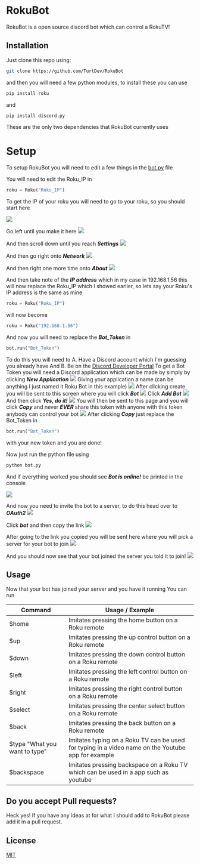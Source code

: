 # RokuBot
RokuBot is a open source discord bot which can control a RokuTV!

## Installation

Just clone this repo using:

```bash
git clone https://github.com/TurtDev/RokuBot
```
and then you will need a few python modules, to install these you can use

 ```bash
pip install roku
```
and
```bash 
pip install discord.py
```
These are the only two dependencies that RokuBot currently uses

# Setup
To setup RokuBot you will need to edit a few things in the [bot.py](https://github.com/TurtDev/RokuBot/blob/master/bot.py) file

You will need to edit the Roku_IP in 

```python
roku = Roku("Roku_IP")
```

To get the IP of your roku you will need to go to your roku, so you should start here

![](https://lh3.googleusercontent.com/fife/ABSRlIpPUBgNnqDGniN8AzaZaxOUYTpiJhLsLtO2mvL3jf3AYA21ZXAl5ZzIDzLyqSYaivNisxPN_sAVoQbWGW9cOIhQJhuqHygqPLXRjzC-VukKInwKMwXGgWac797SwZl3rkIpbX3pnXQuNSHb-eWNuE8EkVFqxd4ahitwfFaa7R3ROENBCANiVskHo3rLUKCfxh16w5_5NzkqovBEKJYblURqE2D6mNDS633-SZ_dEXlPcwQ-2rlKMkRKZmU9ICpTJa2RRq25aZfI2vHScY1kUsUdRVWo-F0v1VbjX7JFOAF5EFfdO0REzOzmvZiDcGCftt_pUaYuv78EqWKh1egXe910zRf1PEPOKEV6rP-KHFYAspmaBXcL3VpucC8hcpnKdQeWeFJBzNP94bMSuAITPDb8Xs6kD6Sv_OpmuIMkWhqBhp9N_KHIMu2I4ROKY5_UZOT5vlKjdA2vR6RfCRPffjRr7Mu1ZWuAv9iiYAwvvu6ji3pej6rGM6FuBLZa1eAK6B0FjJsND58U_yMoZMR-AGOxMk6Rq9yO6nkaW8LvwK7akmbOEheMI4oKHJ6mX5Qpzdof-ekWZANkfZ9c6sZfVrcFqK1aAuv9vPDHPitqF0mC-CF-CXm9Y9nSDDjEO7Fx5MJUI_-W2u8CTG_t7TFAKc9l6x2AzCIqIfuxETBnqSDw0floOA9mkMniqFH5cVoQDDen2ijuD78EXHo9zM2HfCst=s1245-w1245-h700-no?authuser=4?.jpg)

Go left until you make it here
![](https://lh3.googleusercontent.com/fife/ABSRlIpYDlb-raLkwd1sD5yPIfsKNf9kDZYSPpU3-XqCcTlSNJZVGmqRkjs5WYYjonbtX0_rcSyO5igSUf4T__qNRZ-yOrqv_UlpM9MpcbGBo05TD894UUPxZksWjk9A57Mrb511DAXdKNK1db--t_AU48KirOOLK6cAjlJGmONFpxHKdpY5PX5v3TK6NJkknTShiSWI3H3RP2X-0gI3rePShm7lBD4ClE7YOoT0il4VCcFADUhycf_UbUYLCVRhGJuK21gnNgrbO1JvvM7ZtfhJ1qBw7PKlIaOF6co_RNPkGhzHkV8FEovlNCIqsOCMNvSbACXWoc_YFM3wCjh0Aulcot4PnTc54GNAeTTimYerGkJZXgzH1O94lONxvzUizTqJNVUkkUxgpPwq-oehm0sDwtz1vubEPPGgic6ecXLiH2TOD8-EFjjMPhV4_sPMxCjKkZhfqQJCMzC_tGqEu0nO93eTyoNkcOfXAJLxYewwF0v5bqz_0_dHIrr3mRnE_16HRT37vrvNHquI8Eog85yfoPlYkLmduMFFfy2PDkXHVr0MLqaXicsn65VOBLNE5JoWCPUEbRD0xKafLGFXqshxiDePy0APVLr9lgSV2Kxc-2nfEEPO2exYajkDv9EBmwCaIPzjLi_k4BMfD2c50mtpPTVzFC_fdlkQ8i0TlYbelwwCY9gsbtuz8RRmNmDdfeF41FFd8yKPY8UTm0nAXW32FJmq=s1245-w1245-h700-no?authuser=4?.jpg)

And then scroll down until you reach ***Settings***
![](https://lh3.googleusercontent.com/fife/ABSRlIpdlSZnbBeC9WCG3lV9w-2jQ6sRbULY94Qb67xsO_Oz-eHgrrs9smQn_SnlCQ2HcWYP7sK-LagsKIcScybLSs80yF-m47nlVUcdpj-ck249yxmuAhPTGDVKoVEX4uNu6wKxH1qjsd2MSnCWwoNxnpUb90xiaHWSUUaQaMS3-jdmI7IC4UqnB0W4H3Wh_rbAeb6VcMtNhozQmWRe9Wo4RhHzXw_u5Us1oy32kU7Symb8TGOeFK_ot0dQs6iG65uVhzlslQMWEcj-BXvju8fQ9s_a91ZHswHSAjCP7NqAeYlNrZawJjgceYb0K9jAzCnewWvnbL5l57VViyhzPr8eZG7bDFkJgVHt3n2CP47I9INOFj4o1LhOyYJ0CNWbHRIh9EOPCGEYP8mYmEIBInT5jNlVURXf-gDz9LF-qbtCA4QF-Z92EN_NzmEttYNTH0bvTtXKaGFeMIcJOZHFdahoPqP7iCF1fHXLGdc3-p8q5SbboGvOIwwi3__RTp9EaSLqm2utnRPNBa-KEAa_1YSE18jMfArJkn3cJ5sDJp54hkdZ-Igb6bBMFUil7pYbnM-Zyhpufi4VWHTqW85FZW4LTxc_QvU7Yez7oegNMTaq3x0kuPo-1ryyc3Ue86_nK9hvIgCoXfkoi-8MxoNijNKmpJieaMKwBqS85xl4Am0vXHezFFfvnL8FdPImlbugUY-lTgkz3gWf29JfJ5AnrrypDPZG=s1245-w1245-h700-no?authuser=4?.jpg)

And then go right onto ***Network***
![](https://lh3.googleusercontent.com/fife/ABSRlIpuzmQkKxQYx0p36KEooqnmj94QfLZu1go_kIoFeRwu2A85mTdNU7sSubLFwGhCd51Au3ox2kAPRalul42rM7fPQ-DplR4n3rsy5SU8AlXQv9qSjxnu4e-6ySii_9o6GaASSu3Hbx0EW8ZZS09hvLOLRalK2QYJRzdB0Keer03eTn9KQeqahtBMOGj2zcGK60OcpH8p9SQucjIZOugxhi2hdwxXdJ0JIpiRvUNLPhms1NR4_VDTmMMp6_sgZ7_zHJWAj35XkEIJcOuG8CdTZfuSngQOBCjQ0jpxJVR3QTeJFL7Z2E14rvCJpOJY1qiJ7IFMayhtpDHWRb-7u-ydavic-t084uDzQzZYY5M8GHYjoNWtmHvllr3U15Plls6iPYwMZ_B4b52AWtc2sAbKdTStSqPOSJCLOZIsE3S4xVKqkyC69gkxYgfBZO_uoPfT-uacrPg_BNMVEyX_Ts35Xlb6VIrfG61ico95gK2tKpL4kLCBu2GWWlnLitC-vh3SUt0RETLcW8nQdPY6ge8lDfIdMo9jQ3mQ0zpsi8ejjGYfwWcT0gyv0s0QfObmmc3n61FSOFXD6vvuytw1RrRSHoGf_l8Rjh-idNkGEDY9qr6YUhIEQ0ScCWdHMPfkhBErpyhFL84ltuzVGqMWFvlhGWF9iS9pmSBh2qjVofoUCAdegn9XU8-8Ut4uJXQpD_R1BWZhGkloJtcxWL_oSKUfa8Rd=s1245-w1245-h700-no?authuser=4?.jpg)

And then right one more time onto ***About***
![](https://lh3.googleusercontent.com/fife/ABSRlIpXbcKQfNzk4wwZpfmEQ_DkE9ywzMdDkL7okHQ9cwhpakWzmhjXiUhnQqylk9DjTnXJRyYn8xWdTih8APXfmw3CGctXesEhssoLT6LaQO438AmgJYAhJirXzO6HLN4XITwucSgHoCPzVE5v1po1VmjFkJlP_x5dEqwnHn8uUjSbyHadW1mV74GiyInmLb3SpXxF1_pxjYZtRZIguljOcfrZFDFSFjBR2l33IoRzkmhxTZPdTETkV3k5N8V-YpcKG_2bNjw2VVSWyeo-SQnBPtSH3kEQJJw1fUJ2IoyBcah2RcPJXO0Wcy5UXdOPBknM-ypBdqXnHN2-aA90qXCzGMD2OlZViZ4fsWTyDWkwuXT3VgeK4A_3Ah3334B15MffgIPIk6iO_dN4lAfs1JHRXfXBlUU0DXS0GQeRZ7undbPdbEJtMYvKLg3pweqZkEaGHfm7yCjfHcfZ4ADTnCKmG6dy82uZmOJf4dC8_Pk3Ib_3JcoWpOSHS4xlaG7T3qHy9RtbP3CirNM9P9wQObLmaT_glT9uDNLJvDWBrBXkgHm-xya9bvLiIrE4SaWg3J4re2hO-mPymBuYhpKjEq3ynTCcwnum_mmJnLVzAVS0BQaQP3-IhpXEDqUv-1OEZedYLvn_XZWi4j3wYhNfmf1frqtFrAU9a0fmF5CAu33k0Ut_ghaPTMTGhh75VFM2v5q_azahVdYxdY02h-UIMzCYB_X7=s1245-w1245-h700-no?authuser=4?.jpg)

And then take note of the ***IP address*** which in my case in 192.168.1.56
this will now replace the Roku_IP which I showed earlier, so lets say your Roku's IP address is the same as mine 

```python
roku = Roku("Roku_IP")
```
will now become
```python
roku = Roku("192.168.1.56")
``` 
And now you will need to replace the ***Bot_Token*** in 
```python
bot.run("Bot_Token")
```

To do this you will need to 
A. Have a Discord account which I'm guessing you already have
And B. Be on the [Discord Developer Portal](https://discord.com/developers/applications)
To get a Bot Token you will need a Discord application which can be made by simply by clicking ***New Application*** 
![](https://lh3.googleusercontent.com/fife/ABSRlIraDRg55etZvmuG_A3R_CkS04BjgmpK7RirlW7X94hKwICdqtyPsOyyi7fT8AveQEAvrdUUjBUJ6je0Y3MfD2v5--Evn9KXC1fBTth2bZ0iB_0-iW_UznCS8i1KWCMzrCzKRXqx-q0AgW-_zcmpHLe3YXQ3GIecuIiESOrUKWELcBJ7TXeJJJfNNHYtu78QTHxOvX2Vt86cVeaNlE86Je2QrcU78Eo0nRGRHkHaYCQR0kd75l-f5Z4TmyhrguviDosB9zzkRLnMtij0oHanddOV9mK3DYVFzNh1Mj5kyxXOju9kqLJmrVfHcQJ_wazvSu1_HtWxU6xhsicGaC6JZzl90pHXs_734tBYAtzmaiGjSJfY6oiKgWuXjibLpgv1cUkuJc26rraYVTE8hKYHbDl-sJlag5KB6wx7bATGzUFWDt-6W94cONhuKOuazacTy_PBlAhWYxoQj-9LgjF5K7i0QF6KM6q3_RapkcYxIRBsuVkJ3BXwUoGZhXNlvmjrztrVbtQZe2_CByQac-Wjjd1xdm4AoFe34iKiNe_5iy_Ls-3oOJC8GgKtOP1AS-sPXZzcLOl035V1MuyuqrwqsKsb03t_zrhMzc64gb4bTcoojSMt_ECoU0bMSFyJ9tGtH0mkRBiY1HMy7Q0ewW1tMoN17CVG9jcE0sjLuZ3tkUs9lBxHQM3JxiyUna5d5e1mS87CIpc-NzBGX62PhGyZSLYV=s1578-w1578-h700-no?authuser=4?.jpg)
Giving your application a name (can be anything I just named it Roku Bot in this example)
![](https://lh3.googleusercontent.com/fife/ABSRlIpYF5_sGHKMoxhqFhnR3o2yMEnbQICh-wsgWD2DqGENcS78-i3NRDiVai-JZSZwmTr5bGGfeRFt3Gm9_WzPen_Tm8XPoYSPwodf03X0jQU5KA-_0q4ZD_ITcRxMEv1fiwpXStCJwwglrVZiPFIg_gqze3SvC_GWpHdKGBzflLTV8uxLvDs6XlwzSvEb-D62EI8TwPj6POUO5UlEPflccXfP90f4i9nEwn27t3Cpz6EEaj9qFkePg_Khn6mtcoAgLc67YJ6Xtg3EXbuhDKFAxVBFUUpNPBc5ihtQQzB3o6FrAWVPfypSn5XUYOKRTcHXYbUYJJNObAk7B5eaNXkEckHZr2cQJYWoJZoZcoLa2EYPFG9F-Cx2XVtOGTxZkqCaQSPyLVwE6DUyTba2z9ozqmxf2mz4jVxufFVjeY89dzHkxpFlNKG9bB_m3wvQEFyMV252AI43XsEq1Gs7O_dGF6SQOaHdXLL9AVbsVeW4enYi_hLGd3F8VKp_buy-GlQM-gHKvg-AqMooQ8HRXx3V6ShN2HD1mMj0BNotEdw59_dyZn2N-F8jch6SQNqS01ttwhiU0DU0r70ST69U9pFrG5qVPgVKcOqjbfnKRzaHiLJxikQfHWAcNN9Zf5kYl52UWiW9_8-LSDSFOgXxgUdKMkv3R0OxYsG-W6OlrRse4DFrmpuYRk-DeddLxqyEsqCBSaNuK_TTUxdTE2T9EQ-bLKS5=s1600-w1600-h696-no?authuser=4?.jpg)
After clicking create you will be sent to this screen where you will click ***Bot***
![](https://lh3.googleusercontent.com/fife/ABSRlIoNjw4u_D6-bkabMtpbS6IX3H2E0st3-OnJJIfARvkuoUkB8BIQpyh_bVq7xmskXwsDlFBBNCeK3grsNzqFvEzhqDHZzPctIu6DT9PMK8yZ-yLjQ4BHmQHetcVEQ4z--6a1B0za4B7ggpNNYB_2ERSHRP0c4XOZaswj8TD9KQ4sf1_XICZ8SdBdhNUjlMRj9ZdZ-KEtKJhunsxtpacgUAhRRvYeky4rjkm7OOB-4GxVRbp6UfQwSpr3vCkMNENp2b9XFF-dfqMlMKeOdRy75-PZivOgc_5gbKWywdizuqhAh5FDBQcDye7zp6Wnc9INYKHONWt8dMSr5L0PGf6Qjk73rb5bE0ien7JxFjy-Dh-pLtiBgo4H0gNLquOmT-K2sNFqm-fhXVVa2OOCPDHfbIhiQHwQcabs8m7YU0j5TXWO7V15uGzK-lPm4nl7tr6lj9nrgWeLYqbVWVGOjL30q5_jiE-3lcHdBH5NEwqshy-6q2RRPXn99A56sTvDsnoohgwO3Twni7Cl8H17ABowfSY716-IrwEcCZB2QSvOZz7tqCbSpcp13-2msYB8yP5rB_EAS-UCuHhYGgSZyLD_O8kJiW7KLILrEr4cG3CdqgNCux6pDhDJCLD9eMqs8YVLlGw6uwu15Ba-V4E0-N5cXT2W2l39DRHrXvoENbooijgohP_NQEN0ibJ4E88mT6Z4K8KavM_tkQMZE2X9UpFoIhQ8=s1600-w1600-h697-no?authuser=4?.jpg)
Click ***Add Bot***
![](https://lh3.googleusercontent.com/fife/ABSRlIqsSrViU4r4X6h6rtigjQieKDBh5dIuRO99XS7Kz4ne699bGNupec6WEVuxPPmyxl_ro764yYe4aUjKU52-QBVICsGAQlZYtl26I8k62TaOIucSN1PzK-e-sLuKxqidOkod5AIBgO1sDmmVeDfJTA_X8FI-u1SAxMocOZuiULhCXenlbyi_7Lg_LdXXlhNnUSSFtKd2KPkMwNp3kZO_pAXOxzd6IWuM-4NnIvzS4eEur1vBraGEbZL8C_YZQhKIODcE_rA6u7wKOgAi7YLSn_VuW8CMYRQ5IJ5DuxRW4R4r1g7gKC_qjfw1M7sWPxg76EHmqB9l1W5U0Ht7MeobMIUwFtEuH1cTJEeaAnqUvO6D74acCX7IZyKd9a7PvXM6crDja9Z594nIE6Dd5ynhj45esH3bIa-Qydjjc4JYh96MbCKUlwyucEJBoGqjI1LQY7u-osCgGPfhMVTG8yzZKQ6KGH0x8GRwBBakjfONI29X8NMLhZTYdraVy5hl0aGD4d7Vt54dniMu95lyJynlUiKpxXL0n3BjAuQfsLH89Ios7ZHNgzCXe6_x7l9L7zXwN0KXL1qE0ioF9cX1QfQOvUlSmAlPSgfQmQs_EVSWY8mG_5hxjg8U-U1BlnG87BS7RyDmd4-rePr7w250ejDk1OSNTobhM0Wwa8XlSfkevOTbVQBMPkuSEN6JFz1SFFX8dHssXD9WRElfFuJOrdbi8xgz=s1600-w1600-h699-no?authuser=4?.jpg)
And then click ***Yes, do it!***
![](https://lh3.googleusercontent.com/fife/ABSRlIoXkInU_KePa0yXRU4kzS5QD7ow_FJfm_2XnS-Cz_mYpB1m5IlEhMsUX2c5lDluD_2Nypj9qbwauY9-u6sSiHxxre0pd3I2E-KjIKsOrMO1cHrbbnk1GURjeePOA6lIUpHjGnPwhDdia8jiBKiAOBdWPQKNeYZ-ddARFnjcFJQVq0XqnXJ1PlgvdnT2E0Hi15Xwr6ZzgkF6bahVMnhEunHWBixg-uy0Mhvgx35g6q_b__z8m-HQ56T5ppwg1c-NUMg79FFVNKE921aP1uZCbeIrBEhLfloNHPcPLEOT_oYHLzy4CRu3dah5YEjhOXLHmr_uST0NoD4D4fF44Vdu96R-PZ50GvKKQSsLBN5Z5Xtn_406_tZ2nZ89cZa87B02cFu_Mj-nsEGyfaW3w30fQsuVmZpv6F99eZ3FuwBjlGvOGQ5cwnH4GsfmjXvHBsuCRFqvg-PrFENIlE4RmoNx9LIlVpf7weHuG_JRUwX8TYWutkZlGuUtthwJMF7EkQY3NKdHdRuopkyoa0IxQjdaWmJKKi97llF7UHKjm-v-o-6Hg3UUJ2v8Ydz7HWJ4Yj2lgc6crpjDbrUJycm5QiwbEm1J3uN-vlCzf7f-OWVbe6WsaQ3hT-XlCe9nyjc5hNvXxohSEsBcgxOaa8l7_CshxjJUInl7mkfyeo_zSU77surOfcWWQWVmxttzrH8CJLenLtwKUGF3liXslScPbbkBPI8h=s1600-w1600-h697-no?authuser=4?.jpg)
You will then be sent to this page and you will click ***Copy*** and never ***EVER*** share this token with anyone with this token anybody can control your bot 
![](https://lh3.googleusercontent.com/fife/ABSRlIrqEKEzl7O9bAt67xiF9MnOiZ5aw_4GoqJajrj9xXek0KotD6e9sDqTMiFD_9jLKZTdHf4KdxW6rgx0rfsZDhAaCxdKEie1xoPuQwQU-HsIfnR4aeVf8CP1yP06M-kKTvbX_t2Dk0-xZrjHTmrzLAhP2k0pGrOdQ763XvseGw-hOev0-sGTceTx7NRbr0p9YXrP1H-E2x2gS4jZdrWe16NDWUauXtZWupVkxkC54O5O0-2PafjOAE8_7hCrb1MN4RgHW4wbk4Ct9z0DE9Rh0bY0n36mv_DmCDZuLxl80T_aSL-raGBI3mWC66tu_uBWUfP5xvaoVHHiQPbCLLNJd9Bisk8ZDwAKJWCrgKXUSuOFdnOBFq7bvRfh0ZidN5H1FCqATc8kYNWnHte9OTEblsZLjG1RuFsUH_UfC-usir8VSvNjxt43jk9YcTfnSVQzfraSj0yjDU8uXuwlJqoqFdFzGSXVNYJjpKr-mve4OYg00tA6mGCOY3SS-1a0lo9lQ8iFO_9M525H8Mt6F2DhZTaQpxov5RB0A4L3GYoV1Ld2lGQND1As3c_GkydG41QvBOzYV8nn3Wr2ZWP7XCjCEttdvtNsrBz8x5oSdYVxWfIm6aTpHgCIcGcHHyUWAzcCsSYGfya0cEy_0D_9tOfpMSDl-NeAmcDXHdjyrRb7EiaSiOoTABERB4iM-TV2N7FKp2NmjMcuINMy2GbE6cHI1lGU=s1590-w1590-h757-no?authuser=4?.jpg)
After clicking ***Copy*** just replace the Bot_Token in 
```python
bot.run("Bot_Token")
```
with your new token and you are done!

Now just run the python file using 
```bash
python bot.py
```
And if everything worked you should see ***Bot is online!*** be printed in the console

![](https://lh3.googleusercontent.com/fife/ABSRlIp9Gi74x3EsX1i2NGoJsaqc9lc8VEwvk6cH234pV70qukaWrkJ_4nDyb-sJ17gAXQ1YHv65TGEeqK7nm81A4Ilk4WL4nEeabFC1ZAjWu1fF4UcDnWz6AAX8_dtYOkjLg-Oc2sIXIvo_hQ11gSti1GEEokteV7rVtnHNmWlgvHJH8LLxjDuzrMnRe7_avTPnYCaYi05BpSrMTwu8H51ncdqACSMXA2NJ5HddoDxEJfjsUAMVmIZ-v_AGhahqC70O7QKv53h5S7eBKQX6acE6MIm9rsXA-G03zNHax9Ei5S2USIm24B8S8XLb0TyC495SfZ61uj33jlP1pqRnUxfyx1-6w9et1uSJqJaU6kTaNLbun0xuFzjBXLrPYmOJIX28UIuH0LxD9WdDDVCHfIgnPnl4Fq0IXEprlDK8w8Ad-q-yxuBF1RSAhzBpkbMhmDw3V1B1I8OTe5RsmrOrrWT3B2z8w_NiGX3UNnb2FXGcZwv1_Y_Uq28WHhAdn9uA_g11u5_MYDTf2DJwJR8oJVV5eUmaMCE_UI-U2-z64XWbLzCMBm5mn0rs-OolRGYQQHukmi5d6mc_aZtYAR4KeVLBXItQJbDd8gQaQ-gwIS-C4Eer1fCik7IDQExD1jPk938ElxQSYcr3QOUpACeAYefrZSHtmLETPfvUni5PErxWWGMpmcoBE54LuUpbK6_i0Jnueao8XkXOpk91hZITJtSmnhBv=s1089-w1089-h713-no?authuser=4?,jpg)

And now you need to invite the bot to a server, to do this head over to ***OAuth2***
![](https://lh3.googleusercontent.com/fife/ABSRlIpIXF71rsQhpryYO76n8CBjSoHM88urVDob9NZr77JJbRYUuKHUrZdSPYzfzUT0EXoA4sYp5BP_WrzjxXTS8pDUHM5pcmik7MRyYQykfyjsm9ZaluuOazBS0U-swC_FPtqu6Bx2WjI1OtVVWo4t2gz6dvB8zLyrQzvUgDU_emF3XiWw7LPz5JFmkS1IqdyK3XKRYwibn_fVdFjM0UykBP7e0_hnVavXw4iWtWVb4AzxoyI6WQuK3MVi5Yjm4pHSQc7NQeYg0Z1XfmWJI9gQptCtln1pP16gVMKjq7pEpK9y2eWZVI1FGtOR-eq4qqVPj66GsCMX95YTZ60pDDZ-a86AlPo0h-I2Eb4S2E20tPy_RIPGYjtyT1UUxEP8eLJ9RTDAwhi8IBzG2zjx6Me1bIx6GXESAdSj0aIoEMLP5VLkT7m2ZURI0TcxpAtWIxhTs8bcqkfkKpCjpya_9KIWW_7OrNTwh9dvADuCiQBZeNEojhfQ7yY6JscU-hZzQ2vzhaiwS0UckoAmSfisW270PZ6t5ms4gfatPaFS2xrkBMmEON1tdV0IeNWVdAb77YNZfUh1P7-rSpqQVSr6RsPE_00HYZ9SUx5DZjEiG4jJH-rsRGgCNyLzi5xYKHkp0GhDQRhOjsTvo0uwrVv3K1y0UtCQ_uDW39C9zLpK7VlzRxOlGehKlKgLL4euu7X8tfdGcf2z68UhMhhMaGbuE9HE5_MO=s1600-w1600-h744-no?authuser=4?.jpg)

Click ***bot*** and then copy the link
![](https://lh3.googleusercontent.com/fife/ABSRlIpMMCSGAZKHImInJRy5X6ImDkF-sg6Cdmw7pF53sc9EU_UaJn3XhKrYokS_ucZEf-TzQbYgu1xs2VNcGadJPEbs6HvTrp3dg8t0ee90Xhi_UrEM9uZ92O74O7ZL-tI-XzVNhMKcfao8LDTRcPf5DeXhaGJXTAHElqotWIePRGO2sS3pGk5Zc0l6NvZM35jTgz2F_ycfDsBVZ4p7rR06FvqhFFuVn5rTs5rkkhs2tC4XrflYIImDNavSbcQbP9sjA5dSZrGy9gr4hDUYeW-q7PUs-HCJepqapO4zNqaw5jMFxqI7fu6YokcD06zeUBjylFL-9fNO-hUS2Qfj-QUmef5bT_uLZNJBcnqMI6oI2s1o7rr3s84NFLOyL746yjYE_1VsVCbHJE0jNhGXlcJGfX8YR3a5gQ8sRammRBBklta9DY0-Em6Q1likpH_G9Xo2Q7qpT-B35pc0YFDEQpou-nPLfDFWtoyy-RReaTYvXKMIuyLztezIV6_c4mg_HSNE36aLMtB35Ax-bhzwYSyHi0nBa2FCQ5HaQOxd_cP__6WQrDC5kcwGp5ieGhLlv9RUOnNjuPe4lQp5gCPjzWnyn11T_-U1jVH7PgfgK9isMFapAB_hDa1GA9Tt0p5GpGL7VPtFGxf0wU3AHlcUazT-ugoRjewUXBBe5P1s9qWe6vJW6cd1iF8J0IO4tUD1tNByrijSeviOMCI9GrsptCS8Sgt0=s1594-w1594-h757-no?authuser=4?.jpg)

After going to the link you copied you will be sent here where you will pick a server for your bot to join
![](https://lh3.googleusercontent.com/fife/ABSRlIpXSo15JKFh2VNgjjYv8Dc6j_JKt6oilRgOCrzAGdQHIG_1T5mlQ6b3NXAetnADo0T_nbM8IFhN7X8mhcs4VkDGQgMQY0dPY34fyUbgLuVHgOCgjYy2H-WxNxHYCCoZy1dtYyCKbDDOtRlMXn5ZNeLhPWHbYqZNOnkYL1AnL5zQN3Gc4f-y4Dh5os8OzI4dviB72z3g7u2vg8AHQNAJHstI5BZLsOKHPaKZOkRuMnTNpRb28AgGUlkcGqXUQ-lZYyIOtvhFzB0EyZVVOi9_NJ9b19k4gT_3Pvkxa9tjF8SigrJz-uAoqkq08_LPxD84OUDa--lGOwcmVlZ6eCU34lVHGqJzt3PhzceZi_j6-Y4cw9_TSGxabJB0ZKqnuezh_8KzZzr32rR20_d5BfQMjgrINOmmEGahz80lpdiP5XVGxQXYkhc5qH7lCojYjBZtCJFQ19p2RDVjeGq3fI1ZFZ5GvU-VyQpgk0kInwC_D7AQpppLmZU8QiMMGZJSXvckpU8t28bpHymHoA3aXE1Kioz3vYdnQo7j8wq_WVrHmvtnupr3QhGY1Oc0_Bb4nKvGKm5KzJhF1Ad6j-92FzorkoXj8O9vg_5ySL4cs_tlTCeu7ySzkSiyZGLLHzXBHdKoy3hr3UxI7s5zvAkhrCgX0gXqcsB62O3JoSqRcA5WH8HHfs7UC8k6eWVaBBeQViju6lIoGnNdp48zxhqw_pLccVHY=s1596-w1596-h757-no?authuser=4?.jpg)

And you should now see that your bot joined the server you told it to join!
![](https://lh3.googleusercontent.com/fife/ABSRlIrZLU36yuJO7XnQ9wHN3fFAC5zSgviNok4JzS8QX6RfmnVdpZZ62FI1NY6nPR1wc4SGWhXzPe-a1pujq-pZyPO2ERy-pcFcgpUo2n1I1lSlTMSA3cDLm0ZX3-Lx4sa5y7Z1D4RVYcQEFtxCnQ95-ePm33wONunCVSBTLC89iIz5g_qN1C8cEJ_U4AO4I-JI0mt0RsLAOCeZ1RIl1BK9OtUKN1K4zpExBc7KWSYAPdfQALcl16qEPXC1CiSpboGplOhABY7_cRzhb_pT00PXnN4cP4R29SFpYnderymmz36qCkXAqlNfKTrlrK-veM0X_avS5lWXlOHkuBM-CfsaBHNhMLcyQL3cz5je_ZPPBwxn8stIkH3YOX3cVP3kk6bFYL_K7Z_DBAyvhK892F0YNTU6f08N9OkzrUC_aeOuIkKnGj04XVbTWS9gGRu1odRO0MWDijyCmfU7g0fUtA_RseUDC7AswepgtpnVq6PkOvOegRxxCQoS2a17ALTH1vIUlac2OeAYXIFPrl5IJjCmwT56etgjLrYzefAkML1faItl_4CD8i0Kx7N57zWin2rUOTYP0xqjfvX7HFT-mj1fqsA9WknoDwiAGzCStkFub57cq_qvOILy6eeXfwRblbDZ2aR1aTD1YD7lTOOwKIMm1LpeRXF5dxbdqUNYRe1BSeBNq53IVpQnkrAnTG4rHjAxiajk0AEkmc5_8lExqBO68g31=s985-w985-h83-no?authuser=4?.jpg)

## Usage 

Now that your bot has joined your server and you have it running You can run 

Command | Usage / Example
------------ | -------------
$home | Imitates pressing the home button on a Roku remote
$up | Imitates pressing the up control button on a Roku remote
$down | Imitates pressing the  down control button on a Roku remote
$left | Imitates pressing the left control button on a Roku remote
$right | Imitates pressing the right control button on a Roku remote
$select | Imitates pressing the center select button on a Roku remote
$back | Imitates pressing the back button on a Roku remote
$type "What you want to type" | Imitates typing on a Roku TV can be used for typing in a video name on the Youtube app for example
$backspace | Imitates pressing backspace on a Roku TV which can be used in a app such as youtube


## Do you accept Pull requests?
Heck yes! If you have any ideas at for what I should add to RokuBot please add it in a pull request.

## License
[MIT](https://choosealicense.com/licenses/mit/)
